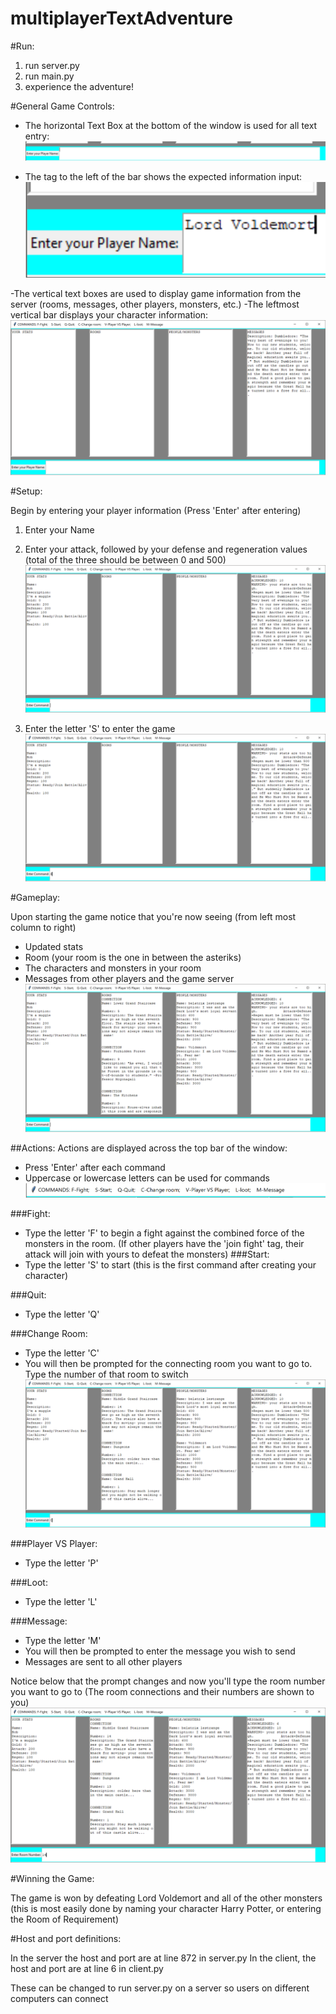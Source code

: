 # multiplayerTextAdventure

#Run:

1. run server.py
2. run main.py
3. experience the adventure!


#General Game Controls:

- The horizontal Text Box at the bottom of the window is used for all text entry:
![alt text](https://github.com/karllundgren/multiplayerTextAdventure/blob/master/images/bottomBarGui.PNG)

- The tag to the left of the bar shows the expected information input:
![alt text](https://github.com/karllundgren/multiplayerTextAdventure/blob/master/images/bottomBarPrompt.PNG)

-The vertical text boxes are used to display game information from the server (rooms, messages, other players, monsters, etc.)
-The leftmost vertical bar displays your character information:
![alt text](https://github.com/karllundgren/multiplayerTextAdventure/blob/master/images/gui1.PNG)


#Setup:

Begin by entering your player information (Press 'Enter' after entering)
1. Enter your Name

2. Enter your attack, followed by your defense and regeneration values (total of the three should be between 0 and 500)
![alt text](https://github.com/karllundgren/multiplayerTextAdventure/blob/master/images/gui2.PNG)

3. Enter the letter 'S' to enter the game
![alt text](https://github.com/karllundgren/multiplayerTextAdventure/blob/master/images/guiStart.PNG)

#Gameplay:

Upon starting the game notice that you're now seeing (from left most column to right)
- Updated stats 
- Room (your room is the one in between the asteriks)
- The characters and monsters in your room
- Messages from other players and the game server
![alt text](https://github.com/karllundgren/multiplayerTextAdventure/blob/master/images/guiStarted.PNG)

##Actions:
Actions are displayed across the top bar of the window:
- Press 'Enter' after each command
- Uppercase or lowercase letters can be used for commands
![alt text](https://github.com/karllundgren/multiplayerTextAdventure/blob/master/images/guiTopBar.PNG)

###Fight:
- Type the letter 'F' to begin a fight against the combined force of the monsters in the room. (If other players have the 'join fight' tag, their attack will join with yours to defeat the monsters)
###Start:
- Type the letter 'S' to start (this is the first command after creating your character)

###Quit:
- Type the letter 'Q'

###Change Room:
- Type the letter 'C'
- You will then be prompted for the connecting room you want to go to. Type the number of that room to switch
![alt text](https://github.com/karllundgren/multiplayerTextAdventure/blob/master/images/guiChangeRoom1.PNG)

###Player VS Player:
- Type the letter 'P'

###Loot:
- Type the letter 'L'

###Message:
- Type the letter 'M'
- You will then be prompted to enter the message you wish to send
- Messages are sent to all other players

Notice below that the prompt changes and now you'll type the room number you want to go to
(The room connections and their numbers are shown to you)
![alt text](https://github.com/karllundgren/multiplayerTextAdventure/blob/master/images/guiChangeRoom2.PNG)


#Winning the Game:

The game is won by defeating Lord Voldemort and all of the other monsters (this is most easily done by naming your character Harry Potter, or entering the Room of Requirement)

#Host and port definitions:

In the server the host and port are at line 872 in server.py
In the client, the host and port are at line 6 in client.py

These can be changed to run server.py on a server so users on different computers can connect
